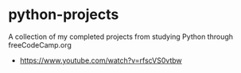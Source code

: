 # python-projects
A collection of my completed projects from studying Python through freeCodeCamp.org

- https://www.youtube.com/watch?v=rfscVS0vtbw
